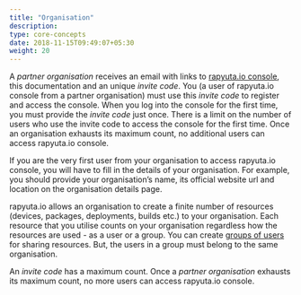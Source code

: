```yaml
---
title: "Organisation"
description:
type: core-concepts
date: 2018-11-15T09:49:07+05:30
weight: 20
---
```

A _partner organisation_ receives an email with links to [rapyuta.io console](https://closed-beta.rapyuta.io),
this documentation and an unique _invite code_. You (a user of rapyuta.io console from
a partner organisation) must use this _invite code_ to register and access the
console. When you log into the console for the first time, you must provide
the _invite code_ just once. There is a limit on the number of users who use
the invite code to access the console for the first time. Once an
organisation exhausts its maximum count, no additional users can access
rapyuta.io console.

If you are the very first user from your organisation to access rapyuta.io
console, you will have to fill in the details of your organisation. For example,
you should provide your organisation’s name, its official website url and
location on the organisation details page.

rapyuta.io allows an organisation to create a finite number of resources
(devices, packages, deployments, builds etc.) to your organisation. Each resource
that you utilise counts on your organisation regardless how the resources are
used -  as a user or a group. You can create [groups of users](../resource-user-group)
for sharing resources. But, the users in a group must belong to the same organisation.

An _invite code_ has a maximum count. Once a _partner organisation_ exhausts its
maximum count, no more users can access rapyuta.io console.
